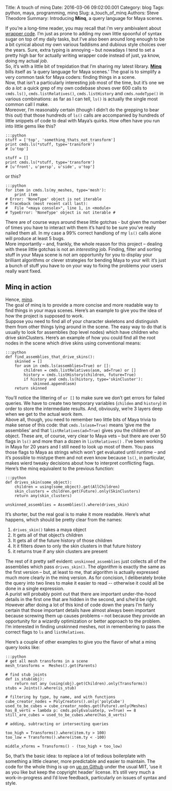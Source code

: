 Title: A touch of minq
Date: 2016-03-06 09:02:00.001
Category: blog
Tags: python, maya, programming, minq
Slug: a_touch_of_minq
Authors: Steve Theodore
Summary: Introducing **Minq**, a query language for Maya scenes.

If you’re a long-time reader, you may recall that i’m very ambivalent about [wrapper code](wraptastic.html). I’m just as prone to adding my own little spoonful of syntax sugar on top of my daily tasks, but I’ve also been around long enough to be a bit cynical about my own various faddisms and dubious style choices over the years. Sure, extra typing is annoying – but nowadays I tend to set a pretty high bar for actually writing wrapper code instead of just, ya know, doing my actual _job_.  
So, it’s with a little bit of trepidation that I’m sharing my latest library. **[Minq](https://github.com/theodox/minq)** bills itself as ‘a query language for Maya scenes.’ The goal is to simplify a very common task for Maya coders: finding things in a scene.  
Now, that isn’t a particularly interesting job most of the time, but it’s one we do a _lot_: a quick grep of my own codebase shows over 600 calls to `cmds.ls()`, `cmds.listRelatives()`, `cmds.listHistory` and `cmds.nodeType()` in various combinations: as far as I can tell, `ls()` is actually the single most common call I make.   
Moreover, I’m reasonably certain (though I didn’t do the grepping to bear this out) that those hundreds of `ls()` calls are accompanied by hundreds of little snippets of code to deal with Maya’s quirks. How often have you run into little gems like this?  

    :::python
    stuff = ['top', 'something_thats_not_transform']  
    print cmds.ls(*stuff, type='transform')  
    # [u'top']  
  
    stuff = []  
    print cmds.ls(*stuff, type='transform')  
    # [u'front', u'persp', u'side', u'top']  


or this?  

    
    :::python
    for item in cmds.ls(my_meshes, type='mesh'):  
        print item  
    # Error: 'NoneType' object is not iterable  
    # Traceback (most recent call last):  
    #   File "<maya console>", line 1, in <module>  
    # TypeError: 'NoneType' object is not iterable #   


There are of course ways around these little gotchas - but given the number of times you have to interact with them it’s hard to be sure you’ve really nailed them all. In my case a 99% correct handlong of my `ls()` calls alone will produce at least 5 bugs.  
More importantly – and, frankly, the whole reason for this project – dealing with these little gotchas is not an _interesting_ job. Finding, filter and sorting stuff in your Maya scene is not am opportunity for you to display your brilliant algorithms or clever strategies for bending Maya to your will: it’s just a bunch of stuff you have to on your way to fixing the problems your users really want fixed.  


##  Minq in action

Hence, [minq](https://github.com/theodox/minq).   
The goal of minq is to provide a more concise and more readable way to find things in your maya scenes. Here’s an example to give you the idea of how the project is supposed to work.  
Suppose you need to find all of your character skeletons and distinguish them from other things lying around in the scene. The easy way to do that is usually to look for assemblies (top level nodes) which have children who drive skinClusters. Here’s an example of how you could find all the root nodes in the scene which drive skins using conventional means:  

    
    :::python
    def find_assemblies_that_drive_skins():  
        skinned = []  
        for asm in cmds.ls(assemblies=True) or []:  
            children = cmds.listRelatives(asm, ad=True) or []  
            history = cmds.listHistory(children, future=True)  
            if history and cmds.ls(history, type='skinCluster'):  
                skinned.append(asm)  
        return skinned  
    

You’ll notice the littering of `or []` to make sure we don’t get errors for failed queries. We have to create two temporary variables (`childen` and `history`) in order to store the intermediate results. And, obviously, we’re 3 layers deep when we get to the actual work item.   
Above all, though, you need to remember two little bits of Maya trivia to make sense of this code: that `cmds.ls(asm=True)` means ‘give me the assemblies’ and that `listRelatives(ad=True)` gives you the children of an object. These are, of course, very clear to Maya vets – but there are over 50 flags in `ls()` and more than a dozen in `listRelatives()` . I’ve been working in Maya for 20 years and I still need to look up most of them. You pass those flags to Maya as strings which won’t get evaluated until runtime – and it’s possible to mistype them and not even know because `ls()`, in particular, makes wierd tweaky decisions about how to interpret conflicting flags.  
Here’s the minq equivalent to the previous function:  

    
    :::python    
    def drives_skin(some_object):  
        children = using(some_object).get(AllChildren)  
        skin_clusters = children.get(Future).only(SkinClusters)  
        return any(skin_clusters)  
      
    unskinned_assemblies = Assemblies().where(drives_skin)  
    

It’s shorter, but the real goal is to make it more readable. Here’s what happens, which should be pretty clear from the names:  

1. `drives_skin()` takes a maya object  
2. It gets all of that object’s children  
3. It gets all of the future history of those children  
4. It it filters down to only the skin clusters in that future history  
5. it returns true if any skin clusters are present  

The rest of it pretty self evident: `unskinned_assemblies` just collects all of the assemblies which pass `drives_skin()`. The _algorithm_ is exactly the same as the first version – but, at least to me, that algorithm is actually expressed much more clearly in the minq version. As for concision, I deliberately broke the query into two lines to make it easier to read -- otherwise it could all be done in a single expression.  
A purist will probably point out that there are important under-the-hood details in the first one that are hidden in the second, and s/he’d be right. However after doing a lot of this kind of code down the years I’m fairly certain that those important details have almost always been important because screwing them up causes problems – not because they provide an opportunity for a wizardly optimization or better approach to the problem. I’m interested in finding unskinned meshes, not in remembering to pass the correct flags to `ls` and `listRelatives`.  

Here’s a couple of other examples to give you the flavor of what a minq query looks like:  

    :::python    
    # get all mesh transforms in a scene  
    mesh_transforms =  Meshes().get(Parents)  
      
    # find stub joints  
    def is_stub(obj):  
        return not any (using(obj).get(Children).only(Transforms))  
    stubs = Joints().where(is_stub)  
      
    # filtering by type, by name, and with functions  
    cube_creator_nodes = PolyCreators().only('polyCube')  
    used_to_be_cubes = cube_creator_nodes.get(Future).only(Meshes)  
    has_8_verts = lambda p: cmds.polyEvaluate(p, v=True) == 8  
    still_are_cubes = used_to_be_cubes.where(has_8_verts)  
      
    # adding, subtracting or intersecting queries  
      
    too_high = Transforms().where(item.ty > 100)  
    too_low = Transforms().where(item.ty < -100)  
      
    middle_xforms = Transforms() - (too_high + too_low)  
    

So, that’s the basic idea: to replace a lot of tedious boilerplate with something a little cleaner, more predictable and easier to maintain. The code for the whole thing is up on [up on Github](https://github.com/theodox/minq) under the usual MIT, ‘use it as you like but keep the copyright header’ license. It’s still very much a work-in-progress and I’d love feedback, particularly on issues of syntax and style. 

